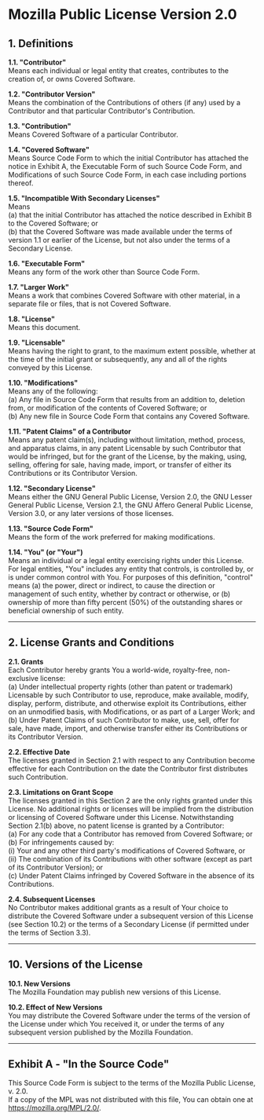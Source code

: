 # Mozilla Public License Version 2.0

## 1. Definitions

**1.1. "Contributor"**  
Means each individual or legal entity that creates, contributes to the creation of, or owns Covered Software.

**1.2. "Contributor Version"**  
Means the combination of the Contributions of others (if any) used by a Contributor and that particular Contributor's Contribution.

**1.3. "Contribution"**  
Means Covered Software of a particular Contributor.

**1.4. "Covered Software"**  
Means Source Code Form to which the initial Contributor has attached the notice in Exhibit A, the Executable Form of such Source Code Form, and Modifications of such Source Code Form, in each case including portions thereof.

**1.5. "Incompatible With Secondary Licenses"**  
Means  
(a) that the initial Contributor has attached the notice described in Exhibit B to the Covered Software; or  
(b) that the Covered Software was made available under the terms of version 1.1 or earlier of the License, but not also under the terms of a Secondary License.

**1.6. "Executable Form"**  
Means any form of the work other than Source Code Form.

**1.7. "Larger Work"**  
Means a work that combines Covered Software with other material, in a separate file or files, that is not Covered Software.

**1.8. "License"**  
Means this document.

**1.9. "Licensable"**  
Means having the right to grant, to the maximum extent possible, whether at the time of the initial grant or subsequently, any and all of the rights conveyed by this License.

**1.10. "Modifications"**  
Means any of the following:  
(a) Any file in Source Code Form that results from an addition to, deletion from, or modification of the contents of Covered Software; or  
(b) Any new file in Source Code Form that contains any Covered Software.

**1.11. "Patent Claims" of a Contributor**  
Means any patent claim(s), including without limitation, method, process, and apparatus claims, in any patent Licensable by such Contributor that would be infringed, but for the grant of the License, by the making, using, selling, offering for sale, having made, import, or transfer of either its Contributions or its Contributor Version.

**1.12. "Secondary License"**  
Means either the GNU General Public License, Version 2.0, the GNU Lesser General Public License, Version 2.1, the GNU Affero General Public License, Version 3.0, or any later versions of those licenses.

**1.13. "Source Code Form"**  
Means the form of the work preferred for making modifications.

**1.14. "You" (or "Your")**  
Means an individual or a legal entity exercising rights under this License. For legal entities, "You" includes any entity that controls, is controlled by, or is under common control with You. For purposes of this definition, "control" means (a) the power, direct or indirect, to cause the direction or management of such entity, whether by contract or otherwise, or (b) ownership of more than fifty percent (50%) of the outstanding shares or beneficial ownership of such entity.

---

## 2. License Grants and Conditions

**2.1. Grants**  
Each Contributor hereby grants You a world-wide, royalty-free, non-exclusive license:  
(a) Under intellectual property rights (other than patent or trademark) Licensable by such Contributor to use, reproduce, make available, modify, display, perform, distribute, and otherwise exploit its Contributions, either on an unmodified basis, with Modifications, or as part of a Larger Work; and  
(b) Under Patent Claims of such Contributor to make, use, sell, offer for sale, have made, import, and otherwise transfer either its Contributions or its Contributor Version.

**2.2. Effective Date**  
The licenses granted in Section 2.1 with respect to any Contribution become effective for each Contribution on the date the Contributor first distributes such Contribution.

**2.3. Limitations on Grant Scope**  
The licenses granted in this Section 2 are the only rights granted under this License. No additional rights or licenses will be implied from the distribution or licensing of Covered Software under this License. Notwithstanding Section 2.1(b) above, no patent license is granted by a Contributor:  
(a) For any code that a Contributor has removed from Covered Software; or  
(b) For infringements caused by:  
(i) Your and any other third party's modifications of Covered Software, or  
(ii) The combination of its Contributions with other software (except as part of its Contributor Version); or  
(c) Under Patent Claims infringed by Covered Software in the absence of its Contributions.

**2.4. Subsequent Licenses**  
No Contributor makes additional grants as a result of Your choice to distribute the Covered Software under a subsequent version of this License (see Section 10.2) or the terms of a Secondary License (if permitted under the terms of Section 3.3).

---

## 10. Versions of the License

**10.1. New Versions**  
The Mozilla Foundation may publish new versions of this License.

**10.2. Effect of New Versions**  
You may distribute the Covered Software under the terms of the version of the License under which You received it, or under the terms of any subsequent version published by the Mozilla Foundation.

---

## Exhibit A - "In the Source Code"

This Source Code Form is subject to the terms of the Mozilla Public License, v. 2.0.  
If a copy of the MPL was not distributed with this file, You can obtain one at https://mozilla.org/MPL/2.0/.